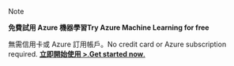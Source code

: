 > [!NOTE]
> 
> <span data-ttu-id="315f1-101">**免費試用 Azure 機器學習**</span><span class="sxs-lookup"><span data-stu-id="315f1-101">**Try Azure Machine Learning for free**</span></span>
>
> <span data-ttu-id="315f1-102">無需信用卡或 Azure 訂用帳戶。</span><span class="sxs-lookup"><span data-stu-id="315f1-102">No credit card or Azure subscription required.</span></span> <span data-ttu-id="315f1-103"><a href="https://studio.azureml.net/?selectAccess=true&o=2" target="_blank">**立即開始使用 >**.</a></span><span class="sxs-lookup"><span data-stu-id="315f1-103"><a href="https://studio.azureml.net/?selectAccess=true&o=2" target="_blank">**Get started now**.</a></span></span>
> 
> 

